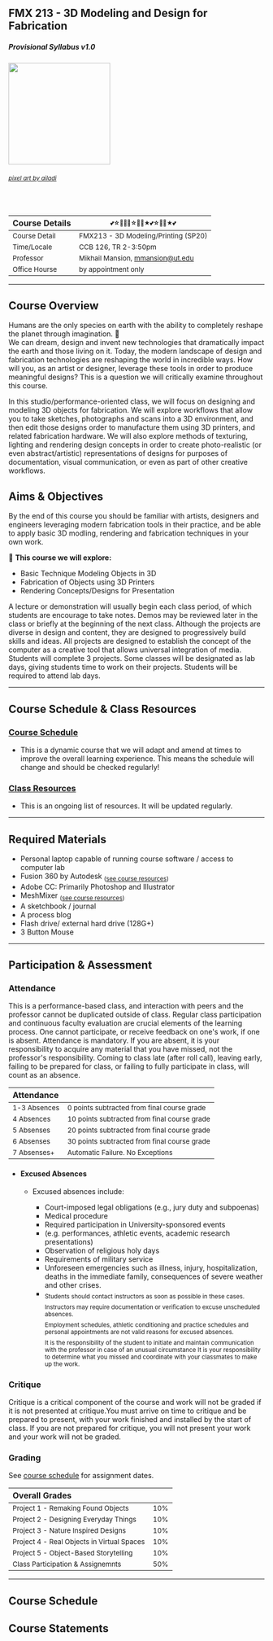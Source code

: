## FMX 213 - 3D Modeling and Design for Fabrication

##### Provisional Syllabus v1.0

<img src="https://media.giphy.com/media/l2JhwdnrGvfnoXrzi/source.gif" width="200" height="200" />

###### <sub>[pixel art by ailadi](https://www.instagram.com/ailadi/)</sub>

<br>

| Course Details  | <sub><sup>💕☆🚀🌐💕☆🚀🌐★💕☆🚀🌐★💕</sup></sub> |
| :---   | -------------   |
| <sub>Course Detail</sub> | <sub>FMX213 - 3D Modeling/Printing (SP20)</sub> |
| <sub>Time/Locale</sub>   | <sub>CCB 126, TR 2-3:50pm</sub> |
| <sub>Professor</sub>     | <sub>Mikhail Mansion, mmansion@ut.edu</sub> |
| <sub>Office Hourse</sub> | <sub>by appointment only</sub> |

---

## Course Overview

Humans are the only species on earth with the ability to completely reshape the planet through imagination. 🐒 <br>
We can dream, design and invent new technologies that dramatically impact the earth and those living on it. Today, the modern landscape of design and fabrication technologies are reshaping the world in incredible ways. How will you, as an artist or designer, leverage these tools in order to produce meaningful designs? This is a question we will critically examine throughout this course. 

In this studio/performance-oriented class, we will focus on designing and modeling 3D objects for fabrication. We will explore workflows that allow you to take sketches, photographs and scans into a 3D environment, and then edit those designs order to manufacture them using 3D printers, and related fabrication hardware. We will also explore methods of texturing, lighting and rendering design concepts in order to create photo-realistic (or even abstract/artistic) representations of designs for purposes of documentation, visual communication, or even as part of other creative workflows.

## Aims & Objectives

By the end of this course you should be familiar with artists, designers and engineers leveraging modern fabrication tools in their practice, and be able to apply basic 3D modling, rendering and fabrication techniques in your own work.

👀 **This course we will explore:** 
* Basic Technique Modeling Objects in 3D 
* Fabrication of Objects using 3D Printers
* Rendering Concepts/Designs for Presentation

A lecture or demonstration will usually begin each class period, of which students are
encourage to take notes. Demos may be reviewed later in the class or briefly at the
beginning of the next class. Although the projects are diverse in design and content,
they are designed to progressively build skills and ideas. All projects are designed to
establish the concept of the computer as a creative tool that allows universal integration
of media. Students will complete 3 projects. Some classes will be designated as lab
days, giving students time to work on their projects. Students will be required to attend
lab days.

---

## Course Schedule & Class Resources

### [Course Schedule](https://github.com/mmansion/UT_FMX_213/blob/master/SCHEDULE.md)
* This is a dynamic course that we will adapt and amend at times to improve the overall learning experience. This means the schedule will change and should be checked regularly!

### [Class Resources](https://github.com/mmansion/UT_FMX_213/blob/master/RESOURCES.md)
* This is an ongoing list of resources. It will be updated regularly. 

---

## Required Materials

* Personal laptop capable of running course software / access to computer lab
* Fusion 360 by Autodesk <sub>([see course resources](https://github.com/mmansion/UT_FMX_213/blob/master/RESOURCES.md))</sub>
* Adobe CC: Primarily Photoshop and Illustrator
* MeshMixer <sub>([see course resources](https://github.com/mmansion/UT_FMX_213/blob/master/RESOURCES.md))</sub>
* A sketchbook / journal
* A process blog
* Flash drive/ external hard drive (128G+)
* 3 Button Mouse

---

## Participation & Assessment

### Attendance
This is a performance-based class, and interaction with peers and the professor cannot
be duplicated outside of class. Regular class participation and continuous faculty
evaluation are crucial elements of the learning process. One cannot participate, or
receive feedback on one's work, if one is absent. Attendance is mandatory. If you are
absent, it is your responsibility to acquire any material that you have missed, not the
professor's responsibility. Coming to class late (after roll call), leaving early, failing to be
prepared for class, or failing to fully participate in class, will count as an absence.

| Attendance  | |
| :---   | -------------   |
| <sub>1-3 Absences</sub> | <sub>0 points subtracted from final course grade</sub> |
| <sub>4 Absences</sub>  | <sub>10 points subtracted from final course grade</sub> |
| <sub>5 Absenses</sub>  | <sub>20 points subtracted from final course grade</sub> |
| <sub>6 Absenses</sub>  | <sub>30 points subtracted from final course grade</sub> |
| <sub>7 Absenses+</sub> | <sub>Automatic Failure. No Exceptions</sub> |

* #### Excused Absences

  * Excused absences include:

    * Court-imposed legal obligations (e.g., jury duty and subpoenas)
    * Medical procedure
    * Required participation in University-sponsored events
    * (e.g. performances, athletic events, academic research presentations)
    * Observation of religious holy days
    * Requirements of military service
    * Unforeseen emergencies such as illness, injury, hospitalization, deaths in the immediate family, consequences of severe weather and other crises.
    * <sub>Students should contact instructors as soon as possible in these cases.</sub><br><sub>Instructors may require documentation or verification to excuse unscheduled absences.</sub><br><sub>Employment schedules, athletic conditioning and practice schedules and personal appointments are not valid reasons for excused absences.</sub><br><sub> It is the responsibility of the student to initiate and maintain communication with the professor in case of an unusual circumstance</sub><sub> It is your responsibility to determine what you missed and coordinate with your classmates to make up the work.</sub>

### Critique

Critique is a critical component of the course and work will not be graded if it is not
presented at critique.You must arrive on time to critique and be prepared to present,
with your work finished and installed by the start of class. If you are not prepared for
critique, you will not present your work and your work will not be graded. 

### Grading

See [course schedule](https://github.com/mmansion/UT_FMX_213/blob/master/SCHEDULE.md) for assignment dates.

| Overall Grades  | |
| :---   | -------------   |
| <sub> Project 1 - Remaking Found Objects </sub>          | <sub>10%</sub>  |
| <sub> Project 2 - Designing Everyday Things </sub>       | <sub>10%</sub>  |
| <sub> Project 3 - Nature Inspired Designs   </sub>       | <sub>10%</sub>  |
| <sub> Project 4 - Real Objects in Virtual Spaces </sub>  | <sub>10%</sub>  |
| <sub> Project 5 - Object-Based Storytelling </sub>       | <sub>10%</sub>  |
| <sub> Class Participation &  Assignemnts                 | <sub>50%</sub>  |

---

## Course Schedule
## Course Statements





